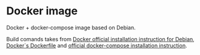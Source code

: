 # Docker image

Docker + docker-compose image based on Debian.

Build comands takes from [Docker official installation instruction for Debian](https://docs.docker.com/engine/installation/linux/debian/), [Docker`s Dockerfile](https://github.com/docker-library/docker/blob/a7fc73eef011c47cc2518149bc77a4b9bc7f9f41/1.12/Dockerfile) and [official docker-compose installation instruction](https://docs.docker.com/compose/install/).